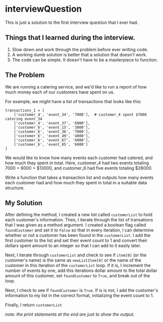 # interviewQuestion

This is just a solution to the first interview question that I ever had. 

## Things that I learned during the interview. 
1. Slow down and work through the problem before ever writing code.
2. A working dumb solution is better that a solution that doesn't work.
3. The code can be simple. It doesn't have to be a masterpiece to function.

## The Problem
We are running a catering service, and we'd like to run a report of how much money each of our customers have spent on us.

For example, we might have a list of transactions that looks like this:
```
transactions_1 = [
    ['customer_4', 'event_34', '7000'],  # customer_4 spent $7000 catering event_34
    ['customer_4', 'event_37', '6000'],
    ['customer_6', 'event_15', '3000'],
    ['customer_6', 'event_36', '7000'],
    ['customer_6', 'event_49', '4000'],
    ['customer_6', 'event_67', '6000'],
    ['customer_6', 'event_85', '6000']
]
```
We would like to know how many events each customer had catered, and how much they spent in total. Here, customer_4 had two events totaling 7000 + 6000 = $13000, and customer_6 had five events totaling $26000.

Write a function that takes a transaction list and outputs how many events each customer had and how much they spent in total in a suitable data structure.

## My Solution
After defining the method, I created a new list called `customerList` to hold each customer's information. Then, I iterate through the list of transations that I was given as a method argument. I created a boolean flag called `foundCustomer` and set it to `False` so that in every iteration, I can determine whether or not a customer has been found in the `customerList`. I add the first customer to the list and set their event count to 1 and convert their dollars spent amount to an integer so that I can add to it easily later. 

Next, I iterate through `customerList` and check to see if `item[0]` (or the customer's name) is the same as `newListItem[0]` or the name of the customer in this iteration of the `customerList` loop. If it is, I increment the number of events by one, add this iterations dollar amount to the total dollar amount of this customer, set `foundCustomer` to `True`, and break out of the loop. 

Next, I check to see if `foundCustomer` is `True`. If is is not, I add the customer's information to my list in the correct format, initializing the event count to 1.

Finally, I return `customerList`

*note: the print statements at the end are just to show the output.*
